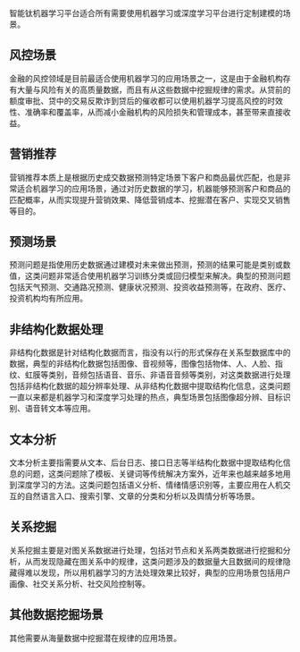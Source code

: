智能钛机器学习平台适合所有需要使用机器学习或深度学习平台进行定制建模的场景。

## 风控场景
金融的风控领域是目前最适合使用机器学习的应用场景之一，这是由于金融机构存有大量与风险有关的高质量数据，而且有从这些数据中挖掘规律的需求。从贷前的额度审批、贷中的交易反欺诈到贷后的催收都可以使用机器学习提高风控的时效性、准确率和覆盖率，从而减小金融机构的风险损失和管理成本，甚至带来直接收益。

## 营销推荐
营销推荐本质上是根据历史成交数据预测特定场景下客户和商品最优匹配，也是非常适合机器学习的应用场景，通过对历史数据的学习，机器能够预测客户和商品的匹配概率，从而实现提升营销效果、降低营销成本、挖掘潜在客户、实现交叉销售等目的。

## 预测场景
预测问题是指使用历史数据通过建模对未来做出预测，预测的结果可能是类别或数值，这类问题非常适合使用机器学习训练分类或回归模型来解决。典型的预测问题包括天气预测、交通路况预测、健康状况预测、投资收益预测等，在政府、医疗、投资机构均有所应用。

## 非结构化数据处理
非结构化数据是针对结构化数据而言，指没有以行的形式保存在关系型数据库中的数据，典型的非结构化数据包括图像、音视频等，图像包括物体、人、人脸、指纹、虹膜等类别，音频包括语音、音乐、非语音音频等类别，对这类数据进行处理包括非结构化数据的超分辨率处理、从非结构化数据中提取结构化信息，这类问题一直以来都是机器学习和深度学习处理的热点，典型场景包括图像超分辨、目标识别、语音转文本等应用。

## 文本分析
文本分析主要指需要从文本、后台日志、接口日志等半结构化数据中提取结构化信息的问题，这类问题除了模板、关键词等传统解决方案外，近年来也越来越多地用到深度学习的方法。这类问题包括语义分析、情绪情感识别等，主要应用在人机交互的自然语言入口、搜索引擎、文章的分类和分析以及舆情分析等场景。

## 关系挖掘
关系挖掘主要是对图关系数据进行处理，包括对节点和关系两类数据进行挖掘和分析，从而发现隐藏在图关系中的规律，这类问题涉及的数据量大且数据间的规律隐藏得难以发现，所以用机器学习的方法处理效果比较好，典型的应用场景包括用户画像、社交关系分析、社交风险控制等。

## 其他数据挖掘场景
其他需要从海量数据中挖掘潜在规律的应用场景。